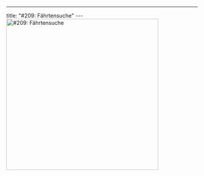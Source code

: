 ---
title: "#209: Fährtensuche"
---<br />
<img title="" width="400"  src="http://www.bast-arts.de/morast/ostern.jpg" alt="#209: Fährtensuche" />
